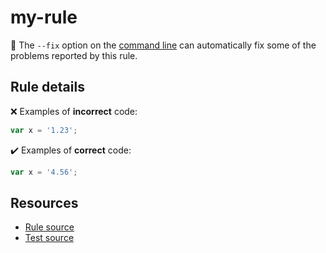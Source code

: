 [//]: # (This file is generated by eslint-docgen. Do not edit it directly.)

# my-rule

🔧 The `--fix` option on the [command line](https://eslint.org/docs/user-guide/command-line-interface#fixing-problems) can automatically fix some of the problems reported by this rule.

## Rule details

❌ Examples of **incorrect** code:
```js
var x = '1.23';
```

✔️ Examples of **correct** code:
```js
var x = '4.56';
```

## Resources

* [Rule source](/rules/my-rule.js)
* [Test source](/tests/my-rule.js)
